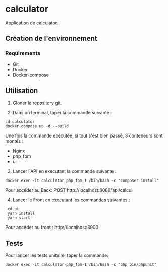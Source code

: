 # calculator

Application de calculator.

## Création de l'environnement
### Requirements
* Git
* Docker
* Docker-compose

## Utilisation

1. Cloner le repository git.

2. Dans un terminal, taper la commande suivante :

```shell
cd calculator
docker-compose up -d --build
```
Une fois la commande exécutée, si tout s'est bien passé, 3 conteneurs sont montés :
* Nginx
* php_fpm
* ui

3. Lancer l'API en executant la commande suivante :
```shell
docker exec -it calculator_php_fpm_1 /bin/bash -c "composer install"
```
Pour accéder au Back: POST http://localhost:8080/api/calcul


4. Lancer le Front en executant les commandes suivantes :
```shell
 cd ui
 yarn install
 yarn start
```
Pour accéder au front : http://localhost:3000

## Tests

Pour lancer les tests unitaire, taper la commande:

```shell
docker exec -it calculator-php_fpm-1 /bin/bash -c "php bin/phpunit"
```
